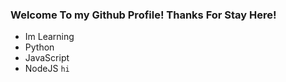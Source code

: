 ### Welcome To my Github Profile! Thanks For Stay Here!
- Im Learning
- Python
- JavaScript
- NodeJS
<code>hi</code>
